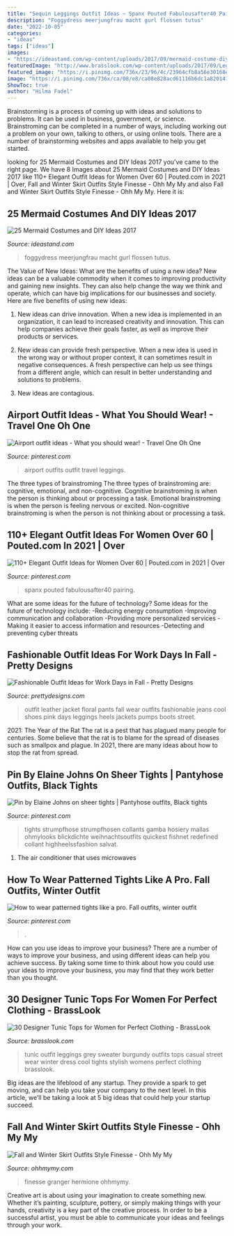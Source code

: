 ```yaml
---
title: "Sequin Leggings Outfit Ideas ~ Spanx Pouted Fabulousafter40 Pairing"
description: "Foggydress meerjungfrau macht gurl flossen tutus"
date: "2022-10-05"
categories:
- "ideas"
tags: ["ideas"]
images:
- "https://ideastand.com/wp-content/uploads/2017/09/mermaid-costume-diy/13-mermaid-costume-diy-ideas-tutorials.jpg"
featuredImage: "http://www.brasslook.com/wp-content/uploads/2017/09/Leggings-tunic-and-sweater..jpg"
featured_image: "https://i.pinimg.com/736x/23/96/4c/23964cfb8a56e30168e0658b507e84c3.jpg"
image: "https://i.pinimg.com/736x/ca/08/e8/ca08e828acd61116b6dc1a82014132f3.jpg"
ShowToc: true
author: "Hilma Fadel"
---
```



Brainstorming is a process of coming up with ideas and solutions to problems. It can be used in business, government, or science. Brainstroming can be completed in a number of ways, including working out a problem on your own, talking to others, or using online tools. There are a number of brainstorming websites and apps available to help you get started.

	

		
looking for 25 Mermaid Costumes and DIY Ideas 2017 you've came to the right page. We have 8 Images about 25 Mermaid Costumes and DIY Ideas 2017 like 110+ Elegant Outfit Ideas for Women Over 60 | Pouted.com in 2021 | Over, Fall and Winter Skirt Outfits Style Finesse - Ohh My My and also Fall and Winter Skirt Outfits Style Finesse - Ohh My My. Here it is:
		
    
## 25 Mermaid Costumes And DIY Ideas 2017

<img loading=lazy src="https://ideastand.com/wp-content/uploads/2017/09/mermaid-costume-diy/13-mermaid-costume-diy-ideas-tutorials.jpg" onerror="this.onerror=null;this.src='https://tse4.mm.bing.net/th?id=OIP.gBM-xxMjWPYBX99MWDecWQHaLH&amp;pid=15.1';" alt="25 Mermaid Costumes and DIY Ideas 2017">

_Source: ideastand.com_

>foggydress meerjungfrau macht gurl flossen tutus. 

	

The Value of New Ideas: What are the benefits of using a new idea?
New ideas can be a valuable commodity when it comes to improving productivity and gaining new insights. They can also help change the way we think and operate, which can have big implications for our businesses and society. Here are five benefits of using new ideas:
1. New ideas can drive innovation. When a new idea is implemented in an organization, it can lead to increased creativity and innovation. This can help companies achieve their goals faster, as well as improve their products or services.

2. New ideas can provide fresh perspective. When a new idea is used in the wrong way or without proper context, it can sometimes result in negative consequences. A fresh perspective can help us see things from a different angle, which can result in better understanding and solutions to problems.

3. New ideas are contagious.

    
## Airport Outfit Ideas - What You Should Wear! - Travel One Oh One

<img loading=lazy src="https://i.pinimg.com/736x/ae/e0/09/aee00993d5b4183a872180093840e3a7.jpg" onerror="this.onerror=null;this.src='https://tse2.mm.bing.net/th?id=OIP.aLpAogUgVAfb0h6SgLBR-QHaLG&amp;pid=15.1';" alt="Airport outfit ideas - What you should wear! - Travel One Oh One">

_Source: pinterest.com_

>airport outfits outfit travel leggings. 

	

The three types of brainstroming
The three types of brainstroming are: cognitive, emotional, and non-cognitive. Cognitive brainstroming is when the person is thinking about or processing a task. Emotional brainstroming is when the person is feeling nervous or excited. Non-cognitive brainstroming is when the person is not thinking about or processing a task.

    
## 110+ Elegant Outfit Ideas For Women Over 60 | Pouted.com In 2021 | Over

<img loading=lazy src="https://i.pinimg.com/736x/8d/fa/fb/8dfafb12896b15579fb614c766fc0be7.jpg" onerror="this.onerror=null;this.src='https://tse1.mm.bing.net/th?id=OIP.3qLSNzkBPCDGkkDUWo4VDwHaLH&amp;pid=15.1';" alt="110+ Elegant Outfit Ideas for Women Over 60 | Pouted.com in 2021 | Over">

_Source: pinterest.com_

>spanx pouted fabulousafter40 pairing. 

	

What are some ideas for the future of technology?
Some ideas for the future of technology include: 
-Reducing energy consumption 
-Improving communication and collaboration 
-Providing more personalized services 
-Making it easier to access information and resources 
-Detecting and preventing cyber threats

    
## Fashionable Outfit Ideas For Work Days In Fall - Pretty Designs

<img loading=lazy src="http://www.prettydesigns.com/wp-content/uploads/2014/07/Floral-Pants-and-Black-Leather-Jacket.jpg" onerror="this.onerror=null;this.src='https://tse3.mm.bing.net/th?id=OIP.ar30lJrs3LNJtF6oFj7JHAHaK3&amp;pid=15.1';" alt="Fashionable Outfit Ideas for Work Days in Fall - Pretty Designs">

_Source: prettydesigns.com_

>outfit leather jacket floral pants fall wear outfits fashionable jeans cool shoes pink days leggings heels jackets pumps boots street. 

	

2021: The Year of the Rat
The rat is a pest that has plagued many people for centuries. Some believe that the rat is to blame for the spread of diseases such as smallpox and plague. In 2021, there are many ideas about how to stop the rat from spread.

    
## Pin By Elaine Johns On Sheer Tights | Pantyhose Outfits, Black Tights

<img loading=lazy src="https://i.pinimg.com/736x/23/96/4c/23964cfb8a56e30168e0658b507e84c3.jpg" onerror="this.onerror=null;this.src='https://tse4.mm.bing.net/th?id=OIP.zjxhUmZu3wQLYbJY0dY28wHaLH&amp;pid=15.1';" alt="Pin by Elaine Johns on sheer tights | Pantyhose outfits, Black tights">

_Source: pinterest.com_

>tights strumpfhose strumpfhosen collants gamba hosiery mallas ohmylooks blickdichte weihnachtsoutfits quickest fishnet redefined collant highheelssfashion salvat. 

	

1. The air conditioner that uses microwaves

    
## How To Wear Patterned Tights Like A Pro. Fall Outfits, Winter Outfit

<img loading=lazy src="https://i.pinimg.com/736x/ca/08/e8/ca08e828acd61116b6dc1a82014132f3.jpg" onerror="this.onerror=null;this.src='https://tse2.mm.bing.net/th?id=OIP.ftUaTsLoq3kGRGDpBw90bAHaLG&amp;pid=15.1';" alt="How to wear patterned tights like a pro. Fall outfits, winter outfit">

_Source: pinterest.com_

>. 

	

How can you use ideas to improve your business?
There are a number of ways to improve your business, and using different ideas can help you achieve success. By taking some time to think about how you could use your ideas to improve your business, you may find that they work better than you thought.

    
## 30 Designer Tunic Tops For Women For Perfect Clothing - BrassLook

<img loading=lazy src="http://www.brasslook.com/wp-content/uploads/2017/09/Leggings-tunic-and-sweater..jpg" onerror="this.onerror=null;this.src='https://tse4.mm.bing.net/th?id=OIP.gW5GKT6LNLgfpUNphMi3MAB2Es&amp;pid=15.1';" alt="30 Designer Tunic Tops for Women for Perfect Clothing - BrassLook">

_Source: brasslook.com_

>tunic outfit leggings grey sweater burgundy outfits tops casual street wear winter dress cool tights stylish womens perfect clothing brasslook. 

	

Big ideas are the lifeblood of any startup. They provide a spark to get moving, and can help you take your company to the next level. In this article, we’ll be taking a look at 5 big ideas that could help your startup succeed.

    
## Fall And Winter Skirt Outfits Style Finesse - Ohh My My

<img loading=lazy src="http://ohhmymy.com/wp-content/uploads/2015/09/winter-skirt-outfits-ideas-693x1024.jpg" onerror="this.onerror=null;this.src='https://tse1.mm.bing.net/th?id=OIP.LkAXqEEYyIwxXplfkVu2qQHaK8&amp;pid=15.1';" alt="Fall and Winter Skirt Outfits Style Finesse - Ohh My My">

_Source: ohhmymy.com_

>finesse granger hermione ohhmymy. 

	

Creative art is about using your imagination to create something new. Whether it’s painting, sculpture, pottery, or simply making things with your hands, creativity is a key part of the creative process. In order to be a successful artist, you must be able to communicate your ideas and feelings through your work.


